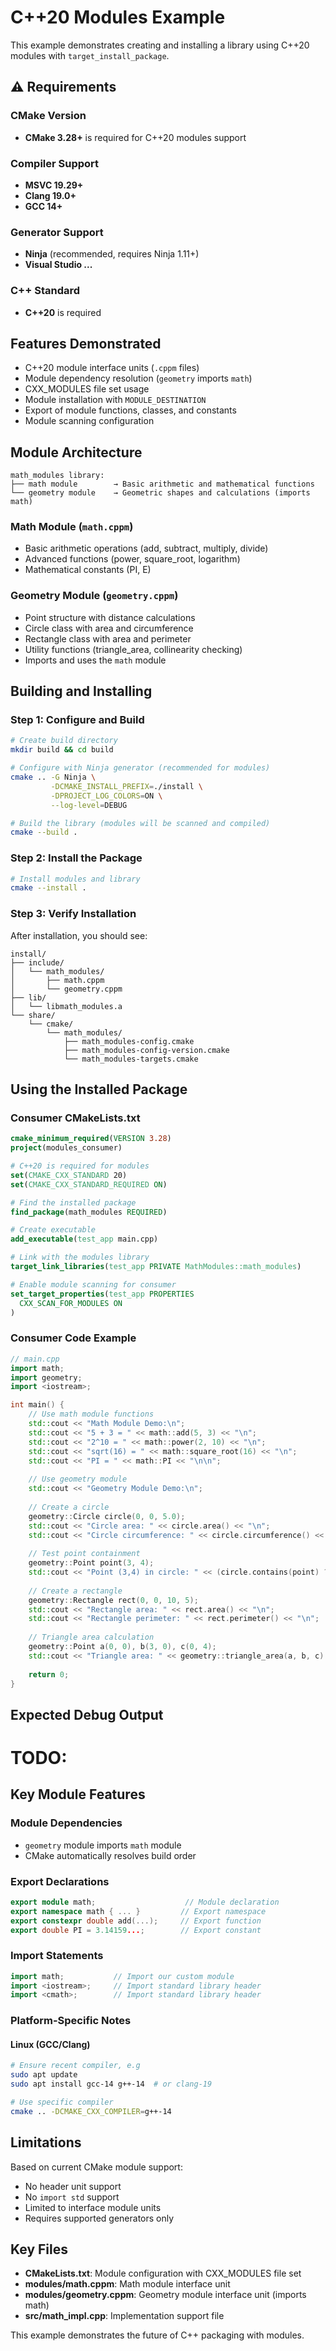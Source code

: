 # C++20 Modules Example

This example demonstrates creating and installing a library using C++20 modules with `target_install_package`.

## ⚠️ Requirements

### CMake Version
- **CMake 3.28+** is required for C++20 modules support

### Compiler Support
- **MSVC 19.29+**
- **Clang 19.0+** 
- **GCC 14+**

### Generator Support
- **Ninja** (recommended, requires Ninja 1.11+)
- **Visual Studio ...**

### C++ Standard
- **C++20** is required

## Features Demonstrated

- C++20 module interface units (`.cppm` files)
- Module dependency resolution (`geometry` imports `math`)
- CXX_MODULES file set usage
- Module installation with `MODULE_DESTINATION`
- Export of module functions, classes, and constants
- Module scanning configuration

## Module Architecture

```
math_modules library:
├── math module        → Basic arithmetic and mathematical functions
└── geometry module    → Geometric shapes and calculations (imports math)
```

### Math Module (`math.cppm`)
- Basic arithmetic operations (add, subtract, multiply, divide)
- Advanced functions (power, square_root, logarithm)
- Mathematical constants (PI, E)

### Geometry Module (`geometry.cppm`) 
- Point structure with distance calculations
- Circle class with area and circumference
- Rectangle class with area and perimeter
- Utility functions (triangle_area, collinearity checking)
- Imports and uses the `math` module

## Building and Installing

### Step 1: Configure and Build

```bash
# Create build directory
mkdir build && cd build

# Configure with Ninja generator (recommended for modules)
cmake .. -G Ninja \
         -DCMAKE_INSTALL_PREFIX=./install \
         -DPROJECT_LOG_COLORS=ON \
         --log-level=DEBUG

# Build the library (modules will be scanned and compiled)
cmake --build .
```

### Step 2: Install the Package

```bash
# Install modules and library
cmake --install .
```

### Step 3: Verify Installation

After installation, you should see:

```
install/
├── include/
│   └── math_modules/
│       ├── math.cppm
│       └── geometry.cppm
├── lib/
│   └── libmath_modules.a
└── share/
    └── cmake/
        └── math_modules/
            ├── math_modules-config.cmake
            ├── math_modules-config-version.cmake
            └── math_modules-targets.cmake
```

## Using the Installed Package

### Consumer CMakeLists.txt

```cmake
cmake_minimum_required(VERSION 3.28)
project(modules_consumer)

# C++20 is required for modules
set(CMAKE_CXX_STANDARD 20)
set(CMAKE_CXX_STANDARD_REQUIRED ON)

# Find the installed package
find_package(math_modules REQUIRED)

# Create executable
add_executable(test_app main.cpp)

# Link with the modules library
target_link_libraries(test_app PRIVATE MathModules::math_modules)

# Enable module scanning for consumer
set_target_properties(test_app PROPERTIES
  CXX_SCAN_FOR_MODULES ON
)
```

### Consumer Code Example

```cpp
// main.cpp
import math;
import geometry;
import <iostream>;

int main() {
    // Use math module functions
    std::cout << "Math Module Demo:\n";
    std::cout << "5 + 3 = " << math::add(5, 3) << "\n";
    std::cout << "2^10 = " << math::power(2, 10) << "\n";
    std::cout << "sqrt(16) = " << math::square_root(16) << "\n";
    std::cout << "PI = " << math::PI << "\n\n";
    
    // Use geometry module
    std::cout << "Geometry Module Demo:\n";
    
    // Create a circle
    geometry::Circle circle(0, 0, 5.0);
    std::cout << "Circle area: " << circle.area() << "\n";
    std::cout << "Circle circumference: " << circle.circumference() << "\n";
    
    // Test point containment
    geometry::Point point(3, 4);
    std::cout << "Point (3,4) in circle: " << (circle.contains(point) ? "Yes" : "No") << "\n";
    
    // Create a rectangle
    geometry::Rectangle rect(0, 0, 10, 5);
    std::cout << "Rectangle area: " << rect.area() << "\n";
    std::cout << "Rectangle perimeter: " << rect.perimeter() << "\n";
    
    // Triangle area calculation
    geometry::Point a(0, 0), b(3, 0), c(0, 4);
    std::cout << "Triangle area: " << geometry::triangle_area(a, b, c) << "\n";
    
    return 0;
}
```

## Expected Debug Output

# TODO:

## Key Module Features

### Module Dependencies
- `geometry` module imports `math` module
- CMake automatically resolves build order

### Export Declarations
```cpp
export module math;                    // Module declaration
export namespace math { ... }         // Export namespace
export constexpr double add(...);     // Export function
export double PI = 3.14159...;        // Export constant
```

### Import Statements
```cpp
import math;           // Import our custom module
import <iostream>;     // Import standard library header
import <cmath>;        // Import standard library header
```

### Platform-Specific Notes

#### Linux (GCC/Clang)
```bash
# Ensure recent compiler, e.g
sudo apt update
sudo apt install gcc-14 g++-14  # or clang-19

# Use specific compiler
cmake .. -DCMAKE_CXX_COMPILER=g++-14
```

## Limitations

Based on current CMake module support:

- No header unit support
- No `import std` support  
- Limited to interface module units
- Requires supported generators only

## Key Files

- **CMakeLists.txt**: Module configuration with CXX_MODULES file set
- **modules/math.cppm**: Math module interface unit
- **modules/geometry.cppm**: Geometry module interface unit (imports math)
- **src/math_impl.cpp**: Implementation support file

This example demonstrates the future of C++ packaging with modules.